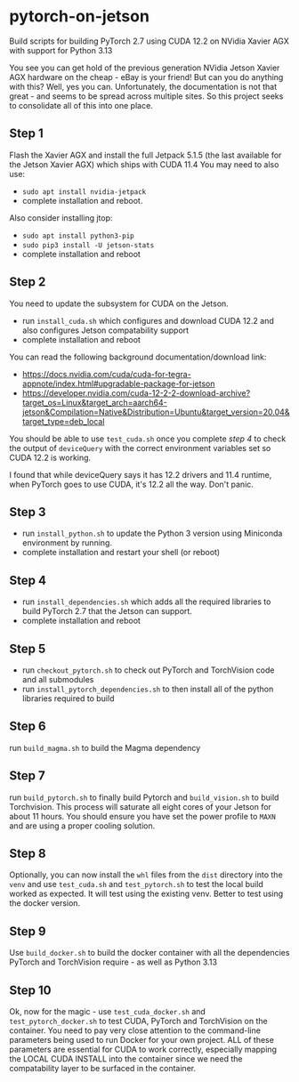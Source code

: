 # pytorch-on-jetson
Build scripts for building PyTorch 2.7 using CUDA 12.2 on NVidia Xavier AGX with support for Python 3.13

You see you can get hold of the previous generation NVidia Jetson Xavier AGX hardware on the cheap - eBay is your friend! But can you do anything with this? Well, yes you can. Unfortunately, the documentation is not that great - and seems to be spread across multiple sites. So this project seeks to consolidate all of this into one place. 

## Step 1
Flash the Xavier AGX and install the full Jetpack 5.1.5 (the last available for the Jetson Xavier AGX) which ships with CUDA 11.4
You may need to also use:
* `sudo apt install nvidia-jetpack` 
* complete installation and reboot.

Also consider installing jtop:
* `sudo apt install python3-pip`
* `sudo pip3 install -U jetson-stats`
* complete installation and reboot

## Step 2
You need to update the subsystem for CUDA on the Jetson. 
* run `install_cuda.sh` which configures and download CUDA 12.2 and also configures Jetson compatability support 
* complete installation and reboot
 
You can read the following background documentation/download link:
* https://docs.nvidia.com/cuda/cuda-for-tegra-appnote/index.html#upgradable-package-for-jetson
* https://developer.nvidia.com/cuda-12-2-2-download-archive?target_os=Linux&target_arch=aarch64-jetson&Compilation=Native&Distribution=Ubuntu&target_version=20.04&target_type=deb_local

You should be able to use `test_cuda.sh` once you complete *step 4* to check the output of `deviceQuery` with the correct environment variables set so CUDA 12.2 is working. 

I found that while deviceQuery says it has 12.2 drivers and 11.4 runtime, when PyTorch goes to use CUDA, it's 12.2 all the way. Don't panic.

## Step 3
* run `install_python.sh` to update the Python 3 version using Miniconda environment by running.
* complete installation and restart your shell (or reboot) 

## Step 4
* run `install_dependencies.sh` which adds all the required libraries to build PyTorch 2.7 that the Jetson can support.
* complete installation and reboot

## Step 5
* run `checkout_pytorch.sh` to check out PyTorch and TorchVision code and all submodules
* run `install_pytorch_dependencies.sh` to then install all of the python libraries required to build

## Step 6
run `build_magma.sh` to build the Magma dependency

## Step 7
run `build_pytorch.sh` to finally build Pytorch and `build_vision.sh` to build Torchvision. This process will saturate all eight cores of your Jetson for about 11 hours. You should ensure you have set the power profile to `MAXN` and are using a proper cooling solution.

## Step 8
Optionally, you can now install the `whl` files from the `dist` directory into the `venv` and use `test_cuda.sh` and `test_pytorch.sh` to test the local build worked as expected. It will test using the existing venv. Better to test using the docker version.

## Step 9
Use `build_docker.sh` to build the docker container with all the dependencies PyTorch and TorchVision require - as well as Python 3.13

## Step 10
Ok, now for the magic - use `test_cuda_docker.sh` and `test_pytorch_docker.sh` to test CUDA, PyTorch and TorchVision on the container. You need to pay very close attention to the command-line parameters being used to run Docker for your own project. ALL of these parameters are essential for CUDA to work correctly, especially mapping the LOCAL CUDA INSTALL into the container since we need the compatability layer to be surfaced in the container. 


